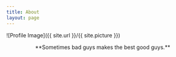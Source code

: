 ```yaml
---
title: About
layout: page
---
```

![Profile Image]({{ site.url }}/{{ site.picture }})  
  
  
  
  
<center>**Sometimes bad guys makes the best good guys.**</center>
